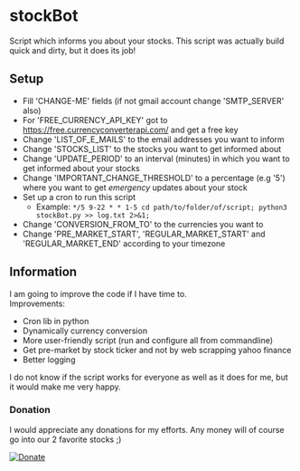 # stockBot
Script which informs you about your stocks. 
This script was actually build quick and dirty, but it does its job!

## Setup
* Fill 'CHANGE-ME' fields (if not gmail account change 'SMTP_SERVER' also)
* For 'FREE_CURRENCY_API_KEY' got to https://free.currencyconverterapi.com/ and get a free key
* Change 'LIST_OF_E_MAILS' to the email addresses you want to inform
* Change 'STOCKS_LIST' to the stocks you want to get informed about
* Change 'UPDATE_PERIOD' to an interval (minutes) in which you want to get informed about your stocks
* Change 'IMPORTANT_CHANGE_THRESHOLD' to a percentage (e.g '5') where you want to get <i>emergency</i> updates about your stock
* Set up a cron to run this script
    * Example: <code>*/5 9-22 * * 1-5 cd path/to/folder/of/script; python3 stockBot.py >> log.txt 2>&1;</code>
* Change 'CONVERSION_FROM_TO' to the currencies you want to
* Change 'PRE_MARKET_START', 'REGULAR_MARKET_START' and 'REGULAR_MARKET_END' according to your timezone

## Information
I am going to improve the code if I have time to.<br>
Improvements:
* Cron lib in python
* Dynamically currency conversion
* More user-friendly script (run and configure all from commandline)
* Get pre-market by stock ticker and not by web scrapping yahoo finance
* Better logging

I do not know if the script works for everyone as well as it does for me, but it would make me very happy.

### Donation
I would appreciate any donations for my efforts. Any money will of course go into our 2 favorite stocks ;) <br>

[![Donate](https://img.shields.io/badge/Donate-PayPal-green.svg)](https://www.paypal.com/cgi-bin/webscr?cmd=_s-xclick&hosted_button_id=3VH5ZWEDASC2W)